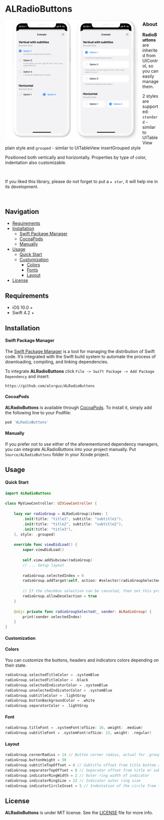 # ALRadioButtons



<img align="left" src="https://github.com/alxrguz/ALRadioButtons/blob/master/Assets/preview.png" width="450"/>

### About

**RadioButtons** are inherited from UIControl, so you can easily manage them. 

2 styles are supported:  `standard` - similar to UITableView plain style and `grouped` - similar to UITableView insertGrouped style

Positioned both vertically and horizontally. Properties by type of color, indentation also customizable.

<br/>

If you liked this library, please do not forget to put a `★ star`, it will help me in its development.
<br/>

<br/>

## Navigation

- [Requirements](#requirements)
- [Installation](#installation)
  - [Swift Package Manager](#Swift-Package-Manager)
  - [CocoaPods](#CocoaPods)
  - [Manually](#Manually)
- [Usage](#usage)
  - [Quick Start](#Quick-Start)
  - [Customization](#Customization)
    - [Colors](#colors)
    - [Fonts](#Fonts)
    - [Layout](#Layout)
- [License](https://github.com/SnapKit/SnapKit#license)

## 

## Requirements

- iOS 10.0 + 
- Swift 4.2 +



## Installation

#### Swift Package Manager

The [Swift Package Manager](https://swift.org/package-manager/) is a tool for managing the distribution of Swift code. It’s integrated with the Swift build system to automate the process of downloading, compiling, and linking dependencies.

To integrate **ALRadioButtons** click `File -> Swift Package -> Add Package Dependency` and insert:

```ogdl
https://github.com/alxrguz/ALRadioButtons
```

#### CocoaPods

**ALRadioButtons** is available through [CocoaPods](https://cocoapods.org/pods/ALRadioButtons). To install it, simply add the following line to your Podfile:

```ruby
pod 'ALRadioButtons'
```

#### Manually

If you prefer not to use either of the aforementioned dependency managers, you can integrate ALRadioButtons into your project manually. Put `Source/ALRadioButtons` folder in your Xcode project. 



## Usage

#### Quick Start

```swift
import ALRadioButtons

class MyViewController: UIViewController {

    lazy var radioGroup = ALRadioGroup(items: [
        .init(title: "title1", subtitle: "subtitle1"),
        .init(title: "title2", subtitle: "subtitle2"),
        .init(title: "title3"),
    ], style: .grouped)

    override func viewDidLoad() {
        super.viewDidLoad()

        self.view.addSubview(radioGroup)
        // ... Setup layout
        
        radioGroup.selectedIndex = 0
      	radioGroup.addTarget(self, action: #selector(radioGroupSelected(_:)), for: .valueChanged)
      
      	// If the checkbox selection can be canceled, then set this property to true 
      	radioGroup.allowDeselection = true
    }
    
    @objc private func radioGroupSelected(_ sender: ALRadioGroup) {
        print(sender.selectedIndex)
    }
}
```



#### Customization

#### Colors

You can customize the buttons, headers and indicators colors depending on their state.

```swift
radioGroup.selectedTitleColor = .systemBlue 
radioGroup.selectedTitleColor = .black 
radioGroup.selectedIndicatorColor = .systemBlue 
radioGroup.unselectedIndicatorColor = .systemBlue 
radioGroup.subtitleColor = .lightGray 
radioGroup.buttonBackgroundColor = .white 
radioGroup.separatorColor = .lightGray 
```



#### Font

```swift
radioGroup.titleFont = .systemFont(ofSize: 16, weight: .medium) 
radioGroup.subtitleFont = .systemFont(ofSize: 13, weight: .regular)
```



#### Layout

```swift
radioGroup.cornerRadius = 14 // Button corner radius, actual for .grouped style
radioGroup.buttonHeight = 50 
radioGroup.subtitleTopOffset = 8 // Subtitle offset from title bottom anchor
radioGroup.separatorTopOffset = 8 // Separator offset from title or subtitle (if added) bottom anchor
radioGroup.indicatorRingWidth = 2 // Outer ring width of indicator
radioGroup.indicatorRingSize = 22 // Indicator outer ring size
radioGroup.indicatorCircleInset = 5 // Indentation of the circle from the outer ring
```



## License

**ALRadioButtons** is under MIT license. See the [LICENSE](https://github.com/alxrguz/ALRadioButtons/blob/master/LICENSE) file for more info.